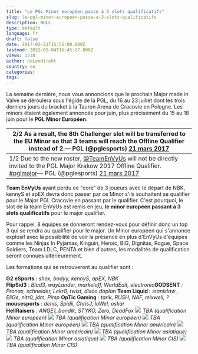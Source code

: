 ```yaml
---
title: "Le PGL Minor européen passe à 3 slots qualificatifs"
slug: le-pgl-minor-europeen-passe-a-3-slots-qualificatifs
description: NULL
type: default
language: fr
draft: false
date: 2017-03-21T15:55:00.000Z
lastmod: 2022-05-04T16:45:27.000Z
views: 1238
author: neLendirekt
country: eu
categories:
tags:
---
```

La semaine dernière, nous vous annoncions que le prochain Major made in Valve se déroulera sous l'égide de la PGL, du 16 au 23 juillet dont les trois derniers jours du bracket à la Tauron Arena de Cracovie en Pologne. Les minors étaient également annoncés pour juin, plus précisément du 15 au 18 juin pour le **PGL Minor Européen.**

| 2/2 As a result, the 8th Challenger slot will be transferred to the EU Minor so that 3 teams will reach the Offline Qualifier instead of 2.— PGL (@pglesports) [21 mars 2017](https://twitter.com/pglesports/status/844210605389176832)                                                                      |
| ------------------------------------------------------------------------------------------------------------------------------------------------------------------------------------------------------------------------------------------------------------------------------------------------------------ |
| 1/2 Due to the new roster, [@TeamEnVyUs](https://twitter.com/TeamEnVyUs) will not be directly invited to the PGL Major Krakow 2017 Offline Qualifier. [#pglmajor](https://twitter.com/hashtag/pglmajor?src=hash)— PGL (@pglesports) [21 mars 2017](https://twitter.com/pglesports/status/844210472362672130) |

  
**Team EnVyUs** ayant perdu ce "core" de 3 joueurs avec le départ de NBK, kennyS et apEX devra donc passer par ce Minor s'ils souhaitent se qualifier pour le Major PGL Cracovie en passant par le qualifier. C'est pourquoi, le slot de la team EnVyUs est remis en jeu, **le minor européen passant à 3 slots qualificatifs** pour le major qualifier. 

Pour rappel, 8 équipes se donneront rendez-vous pour définir donc un top 3 qui se rendra au qualifier pour le major. Un Minor européen qui s'annonce explosif avec la possibilité de voir la présence en plus d'EnVyUs d'équipes comme les Ninjas In Pyjamas, Kinguin, Heroic, BIG, Dignitas, Rogue, Space Soldiers, Team LDLC, PENTA et bien d'autres, les modalités de qualification seront connues ultérieurement.

Les formations qui se retrouveront au qualifier sont :

**G2 eSports _:_** _shox, bodyy, kennyS, apEX, NBK_  
**FlipSid3** : _Blad3, wayLander, markeloff, WorldEdit, electronic_**GODSENT** _: Pronax, schneider, Lekr0, twist, disco doplan_ 
**Team Liquid :** _stanislaw_ _, EliGe, nitr0, jdm, Pimp_ 
**OpTic Gaming** _: tarik, RUSH, NAF, mixwell, ?_  
**mousesports** : _denis, Spidii, ChrisJ, loWel, oskar_  
**HellRaisers** : _ANGE1, bondik, STYKO, Zero, DeadFox_ 
_![](/storage/countries/flag/europeflag580d21b984714.gif) TBA (qualification Minor européen)_ 
_![](/storage/countries/flag/europeflag580d21b984714.gif) TBA (qualification Minor européen)_ 
_![](/storage/countries/flag/europeflag580d21b984714.gif) TBA (qualification Minor européen)_ 
_![](/storage/countries/flag/naflag58176583b5a4d.png) TBA (qualification Minor américain)_ 
_![](/storage/countries/flag/naflag58176583b5a4d.png) TBA (qualification Minor américain)_ 
_![](/storage/countries/flag/worldflag580d21e9b0bf5.png) TBA (qualification Minor asiatique)_ 
_![](/storage/countries/flag/worldflag580d21e9b0bf5.png) TBA (qualification Minor asiatique)_ 
_![](/storage/countries/flag/europeflag580d21b984714.gif) TBA (qualification Minor CIS)_ 
_![](/storage/countries/flag/europeflag580d21b984714.gif) TBA (qualification Minor CIS)_ 
